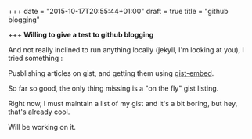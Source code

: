 +++
date = "2015-10-17T20:55:44+01:00"
draft = true
title = "github blogging"

+++
**Willing to give a test to github blogging**

And not really inclined to run anything locally (jekyll, I'm looking at you), I tried something :

Pusblishing articles on gist, and getting them using [gist-embed](https://github.com/blairvanderhoof/gist-embed). 

So far so good, the only thing missing is a "on the fly" gist listing. 

Right now, I must maintain a list of my gist and it's a bit boring, but hey, that's already cool.

Will be working on it.
